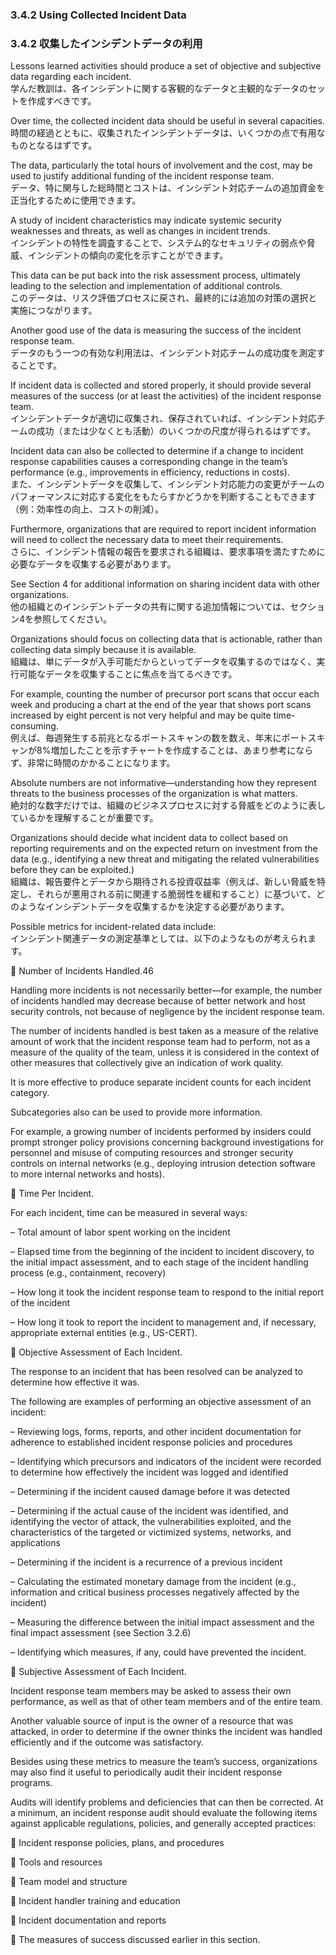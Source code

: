 ### 3.4.2 Using Collected Incident Data 
### 3.4.2 収集したインシデントデータの利用  

Lessons learned activities should produce a set of objective and subjective data regarding each incident.  
学んだ教訓は、各インシデントに関する客観的なデータと主観的なデータのセットを作成すべきです。  

Over time, the collected incident data should be useful in several capacities.  
時間の経過とともに、収集されたインシデントデータは、いくつかの点で有用なものとなるはずです。  

The data, particularly the total hours of involvement and the cost, may be used to justify additional funding of the incident response team.  
データ、特に関与した総時間とコストは、インシデント対応チームの追加資金を正当化するために使用できます。 

A study of incident characteristics may indicate systemic security weaknesses and threats, as well as changes in incident trends.  
インシデントの特性を調査することで、システム的なセキュリティの弱点や脅威、インシデントの傾向の変化を示すことができます。  

This data can be put back into the risk assessment process, ultimately leading to the selection and implementation of additional controls.  
このデータは、リスク評価プロセスに戻され、最終的には追加の対策の選択と実施につながります。 

Another good use of the data is measuring the success of the incident response team.  
データのもう一つの有効な利用法は、インシデント対応チームの成功度を測定することです。  

If incident data is collected and stored properly, it should provide several measures of the success (or at least the activities) of the incident response team.  
インシデントデータが適切に収集され、保存されていれば、インシデント対応チームの成功（または少なくとも活動）のいくつかの尺度が得られるはずです。  

Incident data can also be collected to determine if a change to incident response capabilities causes a corresponding change in the team’s performance (e.g., improvements in efficiency, reductions in costs).  
また、インシデントデータを収集して、インシデント対応能力の変更がチームのパフォーマンスに対応する変化をもたらすかどうかを判断することもできます（例：効率性の向上、コストの削減）。  

Furthermore, organizations that are required to report incident information will need to collect the necessary data to meet their requirements.  
さらに、インシデント情報の報告を要求される組織は、要求事項を満たすために必要なデータを収集する必要があります。  

See Section 4 for additional information on sharing incident data with other organizations.  
他の組織とのインシデントデータの共有に関する追加情報については、セクション4を参照してください。  

Organizations should focus on collecting data that is actionable, rather than collecting data simply because it is available.  
組織は、単にデータが入手可能だからといってデータを収集するのではなく、実行可能なデータを収集することに焦点を当てるべきです。  

For example, counting the number of precursor port scans that occur each week and producing a chart at the end of the year that shows port scans increased by eight percent is not very helpful and may be quite time-consuming.  
例えば、毎週発生する前兆となるポートスキャンの数を数え、年末にポートスキャンが8%増加したことを示すチャートを作成することは、あまり参考にならず、非常に時間のかかることになります。  

Absolute numbers are not informative—understanding how they represent threats to the business processes of the organization is what matters.  
絶対的な数字だけでは、組織のビジネスプロセスに対する脅威をどのように表しているかを理解することが重要です。  

Organizations should decide what incident data to collect based on reporting requirements and on the expected return on investment from the data (e.g., identifying a new threat and mitigating the related vulnerabilities before they can be exploited.)  
組織は、報告要件とデータから期待される投資収益率（例えば、新しい脅威を特定し、それらが悪用される前に関連する脆弱性を緩和すること）に基づいて、どのようなインシデントデータを収集するかを決定する必要があります。  

Possible metrics for incident-related data include:  
インシデント関連データの測定基準としては、以下のようなものが考えられます。   

 Number of Incidents Handled.46  


 Handling more incidents is not necessarily better—for example, the number of incidents handled may decrease because of better network and host security controls, not because of negligence by the incident response team.  
 
 
 The number of incidents handled is best taken as a measure of the relative amount of work that the incident response team had to perform, not as a measure of the quality of the team, unless it is considered in the context of other measures that collectively give an indication of work quality.  
 
 
 It is more effective to produce separate incident counts for each incident category.  
 
 
 Subcategories also can be used to provide more information.  
 
 
 For example, a growing number of incidents performed by insiders could prompt stronger policy provisions concerning background investigations for personnel and misuse of computing resources and stronger security controls on internal networks (e.g., deploying intrusion detection software to more internal networks and hosts).   


 Time Per Incident.  
 
 
 For each incident, time can be measured in several ways:  
 
 
 – Total amount of labor spent working on the incident  
 
 
 – Elapsed time from the beginning of the incident to incident discovery, to the initial impact assessment, and to each stage of the incident handling process (e.g., containment, recovery)  


 – How long it took the incident response team to respond to the initial report of the incident  
 
 
 – How long it took to report the incident to management and, if necessary, appropriate external entities (e.g., US-CERT).  


 Objective Assessment of Each Incident.  


 The response to an incident that has been resolved can be analyzed to determine how effective it was.  


 The following are examples of performing an objective assessment of an incident:  


 – Reviewing logs, forms, reports, and other incident documentation for adherence to established incident response policies and procedures  
 
 
 – Identifying which precursors and indicators of the incident were recorded to determine how effectively the incident was logged and identified  
 
 
 – Determining if the incident caused damage before it was detected  
 
 
 – Determining if the actual cause of the incident was identified, and identifying the vector of attack, the vulnerabilities exploited, and the characteristics of the targeted or victimized systems, networks, and applications  
 
 
 – Determining if the incident is a recurrence of a previous incident  
 
 
 – Calculating the estimated monetary damage from the incident (e.g., information and critical business processes negatively affected by the incident)  


 – Measuring the difference between the initial impact assessment and the final impact assessment (see Section 3.2.6)  
 
 
 – Identifying which measures, if any, could have prevented the incident.  


 Subjective Assessment of Each Incident.  


 Incident response team members may be asked to assess their own performance, as well as that of other team members and of the entire team.  
 
 
 Another valuable source of input is the owner of a resource that was attacked, in order to determine if the owner thinks the incident was handled efficiently and if the outcome was satisfactory.  


Besides using these metrics to measure the team’s success, organizations may also find it useful to periodically audit their incident response programs.  


Audits will identify problems and deficiencies that can then be corrected. At a minimum, an incident response audit should evaluate the following items against applicable regulations, policies, and generally accepted practices:  



 Incident response policies, plans, and procedures  


 Tools and resources  


 Team model and structure  


 Incident handler training and education  


 Incident documentation and reports  


 The measures of success discussed earlier in this section.  
